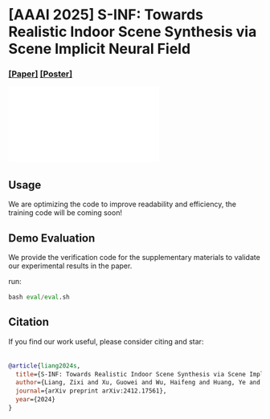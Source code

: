 # [AAAI 2025] S-INF: Towards Realistic Indoor Scene Synthesis via Scene Implicit Neural Field

### [[Paper]](https://arxiv.org/abs/2412.17561) [[Poster]](/figs/poster.pdf)
![imgs](figs/figure.pdf)

## Usage

We are optimizing the code to improve readability and efficiency, the training code will be coming soon!


## Demo Evaluation

We provide the verification code for the supplementary materials to validate our experimental results in the paper.

run:
``` python
bash eval/eval.sh
```


## Citation
If you find our work useful, please consider citing and star:
```BibTeX

@article{liang2024s,
  title={S-INF: Towards Realistic Indoor Scene Synthesis via Scene Implicit Neural Field},
  author={Liang, Zixi and Xu, Guowei and Wu, Haifeng and Huang, Ye and Li, Wen and Duan, Lixin},
  journal={arXiv preprint arXiv:2412.17561},
  year={2024}
}
```
